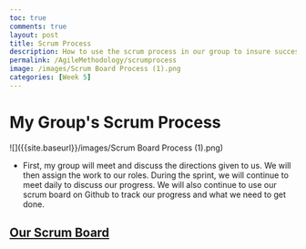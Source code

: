 ```yaml
---
toc: true
comments: true
layout: post
title: Scrum Process
description: How to use the scrum process in our group to insure success
permalink: /AgileMethodology/scrumprocess
image: /images/Scrum Board Process (1).png
categories: [Week 5]
---
```


# My Group's Scrum Process

![]({{site.baseurl}}/images/Scrum Board Process (1).png)


- First, my group will meet and discuss the directions given to us. We will then assign the work to our roles. During the sprint, we will continue to meet daily to discuss our progress. We will also continue to use our scrum board on Github to track our progress and what we need to get done.

## [Our Scrum Board](https://github.com/users/alexac54767/projects/1/views/1)